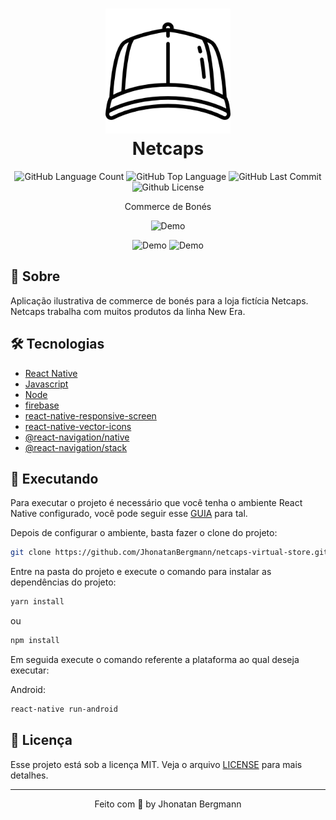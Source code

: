 <h1 align="center">
  <img src="assets/imgs/github/iconpage.png" width="200" height="200" alt="icon" >
  <br>
  Netcaps
</h1>

<p align="center">
  <img alt="GitHub Language Count" src="https://img.shields.io/github/languages/count/JhonatanBergmann/Netcaps" />
  <img alt="GitHub Top Language" src="https://img.shields.io/github/languages/top/JhonatanBergmann/Netcaps" />
  <img alt="GitHub Last Commit" src="https://img.shields.io/github/last-commit/JhonatanBergmann/Netcaps" />
  <img alt="Github License" src="https://img.shields.io/github/license/JhonatanBergmann/Netcaps" />
</p>

<p align="center">Commerce de Bonés</p>

<p align="center">
  <img src="assets/imgs/github/gif1.gif" alt="Demo">
</p>
<p align="center">
  <img src="assets/imgs/github/gif2.gif" alt="Demo" width="270" height="580">
  <img src="assets/imgs/github/gif3.gif" alt="Demo" width="270" height="580">
</p>

## 📅 Sobre

Aplicação ilustrativa de commerce de bonés para a loja fictícia Netcaps. Netcaps trabalha com muitos produtos da linha New Era.   

## 🛠 Tecnologias
- [React Native](https://facebook.github.io/react-native/)
- [Javascript](https://devdocs.io/javascript/)
- [Node](https://nodejs.org/en/)
- [firebase](https://firebase.google.com/?hl=pt-br)
- [react-native-responsive-screen](https://www.npmjs.com/package/react-native-responsive-screen)
- [react-native-vector-icons](https://github.com/oblador/react-native-vector-icons)
- [@react-navigation/native](https://reactnavigation.org/)
- [@react-navigation/stack](https://reactnavigation.org/docs/stack-navigator/)

## 📱 Executando 

Para executar o projeto é necessário que você tenha o ambiente React Native configurado, você pode seguir esse [GUIA](https://reactnative.dev/docs/environment-setup) para tal.

Depois de configurar o ambiente, basta fazer o clone do projeto:

```sh
git clone https://github.com/JhonatanBergmann/netcaps-virtual-store.git
```

Entre na pasta do projeto e execute o comando para instalar as dependências do projeto:

```sh
yarn install
```
ou
```sh
npm install
```

Em seguida execute o comando referente a plataforma ao qual deseja executar:

Android:

```sh
react-native run-android
```

## 📝 Licença

Esse projeto está sob a licença MIT. Veja o arquivo [LICENSE](LICENSE) para mais detalhes.

---

<p align="center">
 Feito com 💜 by Jhonatan Bergmann
</p>
